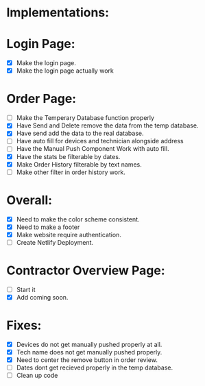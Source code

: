 # Implementations:
# Login Page:
- [x] Make the login page.
- [x] Make the login page actually work

# Order Page:
- [ ] Make the Temperary Database function properly
- [x] Have Send and Delete remove the data from the temp database.
- [x] Have send add the data to the real database.
- [ ] Have auto fill for devices and technician alongside address
- [ ] Have the Manual Push Component Work with auto fill.  
- [x] Have the stats be filterable by dates.
- [x] Make Order History filterable by text names.
- [ ] Make other filter in order history work.

# Overall:
- [x] Need to make the color scheme consistent.
- [x] Need to make a footer
- [x] Make website require authentication.
- [ ] Create Netlify Deployment.
# Contractor Overview Page:
- [ ] Start it
- [x] Add coming soon.

# Fixes:
- [x] Devices do not get manually pushed properly at all.
- [x] Tech name does not get manually pushed properly.
- [x] Need to center the remove button in order review.
- [ ] Dates dont get recieved properly in the temp database.
- [ ] Clean up code
